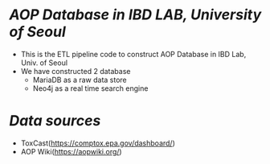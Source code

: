 # ***AOP Database in IBD LAB, University of Seoul***
- This is the ETL pipeline code to construct AOP Database in IBD Lab, Univ. of Seoul
- We have constructed 2 database
   - MariaDB as a raw data store
   - Neo4j as a real time search engine

# ***Data sources***
- ToxCast(https://comptox.epa.gov/dashboard/)
- AOP Wiki(https://aopwiki.org/)
